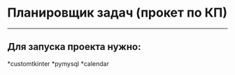 # Планировщик задач (прокет по КП)
---
Для запуска проекта нужно:
---
*customtkinter
*pymysql
*calendar
